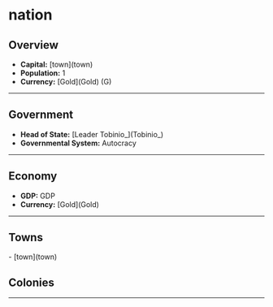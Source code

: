 # <!--NAME-->nation<!--NAME-->

## Overview

- **Capital:** [<!--CAPITAL-->town<!--CAPITAL-->](<!--CAPITAL-->town<!--CAPITAL-->)
- **Population:** <!--POPULATION-->1<!--POPULATION-->
- **Currency:** [<!--CURRENCY-->Gold<!--CURRENCY-->](<!--CURRENCY-->Gold<!--CURRENCY-->) (<!--CURRENCY_ABV-->G<!--CURRENCY_ABV-->)

---

## Government

- **Head of State:** [<!--LEADER_TITLE-->Leader Tobinio_<!--LEADER_TITLE-->](<!--LEADER-->Tobinio_<!--LEADER-->)
- **Governmental System:** <!--GOVERNMENT-->Autocracy<!--GOVERNMENT-->

---

## Economy

- **GDP:** <!--GDP-->GDP<!--GDP-->
- **Currency:** [<!--CURRENCY-->Gold<!--CURRENCY-->](<!--CURRENCY-->Gold<!--CURRENCY-->)

---

## Towns

<!--TOWNS-->- [town](town)<!--TOWNS-->

## Colonies

<!--COLONIES--><!--COLONIES-->

---